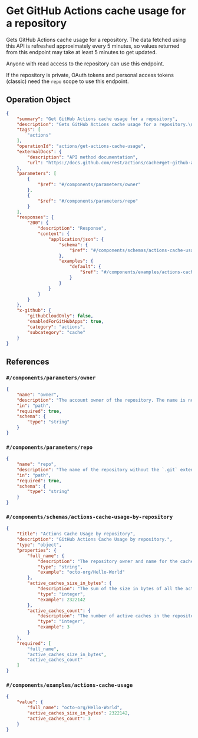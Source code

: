 # Get GitHub Actions cache usage for a repository

Gets GitHub Actions cache usage for a repository.
The data fetched using this API is refreshed approximately every 5 minutes, so values returned from this endpoint may take at least 5 minutes to get updated.

Anyone with read access to the repository can use this endpoint.

If the repository is private, OAuth tokens and personal access tokens (classic) need the `repo` scope to use this endpoint.

## Operation Object

```json
{
    "summary": "Get GitHub Actions cache usage for a repository",
    "description": "Gets GitHub Actions cache usage for a repository.\nThe data fetched using this API is refreshed approximately every 5 minutes, so values returned from this endpoint may take at least 5 minutes to get updated.\n\nAnyone with read access to the repository can use this endpoint.\n\nIf the repository is private, OAuth tokens and personal access tokens (classic) need the `repo` scope to use this endpoint.",
    "tags": [
        "actions"
    ],
    "operationId": "actions/get-actions-cache-usage",
    "externalDocs": {
        "description": "API method documentation",
        "url": "https://docs.github.com/rest/actions/cache#get-github-actions-cache-usage-for-a-repository"
    },
    "parameters": [
        {
            "$ref": "#/components/parameters/owner"
        },
        {
            "$ref": "#/components/parameters/repo"
        }
    ],
    "responses": {
        "200": {
            "description": "Response",
            "content": {
                "application/json": {
                    "schema": {
                        "$ref": "#/components/schemas/actions-cache-usage-by-repository"
                    },
                    "examples": {
                        "default": {
                            "$ref": "#/components/examples/actions-cache-usage"
                        }
                    }
                }
            }
        }
    },
    "x-github": {
        "githubCloudOnly": false,
        "enabledForGitHubApps": true,
        "category": "actions",
        "subcategory": "cache"
    }
}
```

## References

### `#/components/parameters/owner`

```json
{
    "name": "owner",
    "description": "The account owner of the repository. The name is not case sensitive.",
    "in": "path",
    "required": true,
    "schema": {
        "type": "string"
    }
}
```

### `#/components/parameters/repo`

```json
{
    "name": "repo",
    "description": "The name of the repository without the `.git` extension. The name is not case sensitive.",
    "in": "path",
    "required": true,
    "schema": {
        "type": "string"
    }
}
```

### `#/components/schemas/actions-cache-usage-by-repository`

```json
{
    "title": "Actions Cache Usage by repository",
    "description": "GitHub Actions Cache Usage by repository.",
    "type": "object",
    "properties": {
        "full_name": {
            "description": "The repository owner and name for the cache usage being shown.",
            "type": "string",
            "example": "octo-org/Hello-World"
        },
        "active_caches_size_in_bytes": {
            "description": "The sum of the size in bytes of all the active cache items in the repository.",
            "type": "integer",
            "example": 2322142
        },
        "active_caches_count": {
            "description": "The number of active caches in the repository.",
            "type": "integer",
            "example": 3
        }
    },
    "required": [
        "full_name",
        "active_caches_size_in_bytes",
        "active_caches_count"
    ]
}
```

### `#/components/examples/actions-cache-usage`

```json
{
    "value": {
        "full_name": "octo-org/Hello-World",
        "active_caches_size_in_bytes": 2322142,
        "active_caches_count": 3
    }
}
```